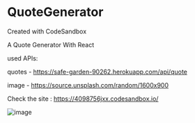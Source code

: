 # QuoteGenerator
Created with CodeSandbox

A Quote Generator With React

used APIs:

quotes - https://safe-garden-90262.herokuapp.com/api/quote

image - https://source.unsplash.com/random/1600x900

Check the site :
https://4098756jxx.codesandbox.io/


![image](https://user-images.githubusercontent.com/40786714/47259049-bb802100-d4ac-11e8-9a19-7f7833be9404.png)
